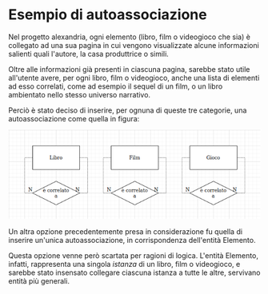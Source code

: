 # Esempio di autoassociazione

Nel progetto alexandria, ogni elemento (libro, film o videogioco che sia) è collegato ad una sua pagina in cui vengono visualizzate alcune informazioni salienti quali l'autore, la casa produttrice o simili.

Oltre alle informazioni già presenti in ciascuna pagina, sarebbe stato utile all'utente avere, per ogni libro, film o videogioco, anche una lista di elementi ad esso correlati, come ad esempio il sequel di un film, o un libro ambientato nello stesso universo narrativo.

Perciò è stato deciso di inserire, per ognuna di queste tre categorie, una autoassociazione come quella in figura:

![](https://raw.githubusercontent.com/Steffo99/alexandria/master/Images/Autoassociazione.png)

Un altra opzione precedentemente presa in considerazione fu quella di inserire un'unica autoassociazione, in corrispondenza dell'entità Elemento.

Questa opzione venne però scartata per ragioni di logica. L'entità Elemento, infatti, rappresenta una singola _istanza_ di un libro, film o videogioco, e sarebbe stato insensato collegare ciascuna istanza a tutte le altre, servivano entità più generali.